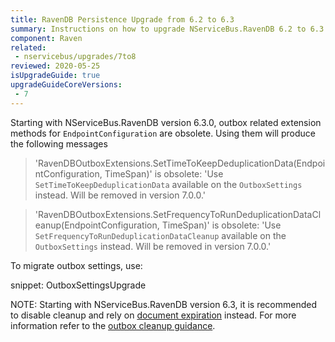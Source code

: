 ```yaml
---
title: RavenDB Persistence Upgrade from 6.2 to 6.3
summary: Instructions on how to upgrade NServiceBus.RavenDB 6.2 to 6.3
component: Raven
related:
 - nservicebus/upgrades/7to8
reviewed: 2020-05-25
isUpgradeGuide: true
upgradeGuideCoreVersions:
 - 7
---
```


Starting with NServiceBus.RavenDB version 6.3.0, outbox related extension methods for `EndpointConfiguration` are obsolete. Using them will produce the following messages

> 'RavenDBOutboxExtensions.SetTimeToKeepDeduplicationData(EndpointConfiguration, TimeSpan)' is obsolete: 'Use `SetTimeToKeepDeduplicationData` available on the `OutboxSettings` instead. Will be removed in version 7.0.0.'

> 'RavenDBOutboxExtensions.SetFrequencyToRunDeduplicationDataCleanup(EndpointConfiguration, TimeSpan)' is obsolete: 'Use `SetFrequencyToRunDeduplicationDataCleanup` available on the `OutboxSettings` instead. Will be removed in version 7.0.0.'

To migrate outbox settings, use:

snippet: OutboxSettingsUpgrade

NOTE: Starting with NServiceBus.RavenDB version 6.3, it is recommended to disable cleanup and rely on [document expiration](https://ravendb.net/docs/article-page/latest/csharp/server/extensions/expiration) instead. For more information refer to the [outbox cleanup guidance](/persistence/ravendb/outbox.md?version=raven_6.3#deduplication-record-lifespan).